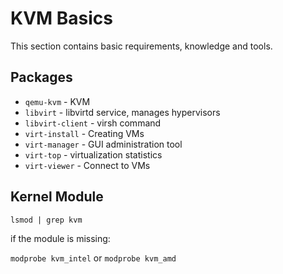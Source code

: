 <h1>KVM Basics</h1>

This section contains basic requirements, knowledge and tools.


## Packages

* `qemu-kvm` - KVM
* `libvirt` - libvirtd service, manages hypervisors
* `libvirt-client` - virsh command
* `virt-install` - Creating VMs
* `virt-manager` - GUI administration tool
* `virt-top` - virtualization statistics
* `virt-viewer` - Connect to VMs

## Kernel Module

`lsmod | grep kvm`

if the module is missing:

`modprobe kvm_intel` or `modprobe kvm_amd`
